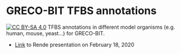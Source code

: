 # GRECO-BIT TFBS annotations
[![CC BY-SA 4.0][cc-by-sa-shield]][cc-by-sa]
TFBS annotations in different model organisms (e.g. human, mouse, yeast...) for GRECO-BIT.
* [Link](https://drive.google.com/file/d/1-7Z_L897yt9tYGAHjD0_FSLJDKyfShmo/view?usp=sharing) to Rende presentation on February 18, 2020

[cc-by-sa]: http://creativecommons.org/licenses/by-sa/4.0/
[cc-by-sa-shield]: https://img.shields.io/badge/License-CC%20BY--SA%204.0-lightgrey.svg
